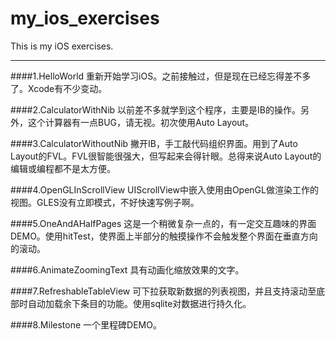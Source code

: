 my_ios_exercises
===

This is my iOS exercises.
***

####1.HelloWorld
重新开始学习iOS。之前接触过，但是现在已经忘得差不多了。Xcode有不少变动。

####2.CalculatorWithNib
以前差不多就学到这个程序，主要是IB的操作。另外，这个计算器有一点BUG，请无视。初次使用Auto Layout。

####3.CalculatorWithoutNib
撇开IB，手工敲代码组织界面。用到了Auto Layout的FVL。FVL很智能很强大，但写起来会得针眼。总得来说Auto Layout的编辑或编程都不是太方便。

####4.OpenGLInScrollView
UIScrollView中嵌入使用由OpenGL做渲染工作的视图。GLES没有立即模式，不好快速写例子啊。

####5.OneAndAHalfPages
这是一个稍微复杂一点的，有一定交互趣味的界面DEMO。使用hitTest，使界面上半部分的触摸操作不会触发整个界面在垂直方向的滚动。

####6.AnimateZoomingText
具有动画化缩放效果的文字。

####7.RefreshableTableView
可下拉获取新数据的列表视图，并且支持滚动至底部时自动加载余下条目的功能。使用sqlite对数据进行持久化。

####8.Milestone
一个里程碑DEMO。

